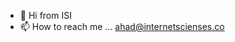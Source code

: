 - 👋 Hi from ISI
- 📫 How to reach me ...
ahad@internetscienses.co
<!---
✨ special ✨ repository because its `README.md` (this file) appears on your GitHub profile.
You can click the Preview link to take a look at your changes.
--->
